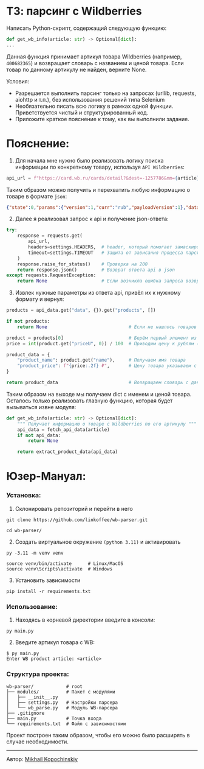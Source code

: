 # ТЗ: парсинг с Wildberries
Написать Python-скрипт, содержащий следующую функцию:

```py
def get_wb_info(article: str) -> Optional[dict]:
...
```

Данная функция принимает артикул товара Wildberries (например, `400682365`) и возвращает словарь с названием и ценой товара.
Если товар по данному артикулу не найден, верните None.

Условия:
- Разрешается выполнить парсинг только на запросах (urllib, requests, aiohttp и т.п.), без использования решений типа Selenium
- Необязательно писать всю логику в рамках одной функции. Приветствуется чистый и структурированный код.
- Приложите краткое пояснение к тому, как вы выполнили задание.

# Пояснение:
1. Для начала мне нужно было реализовать логику поиска информации по конкретному товару, используя `API Wildberries`:
```py
api_url = f"https://card.wb.ru/cards/detail?&dest=-1257786&nm={article}"  # Где article - уникальный ID товара
```
Таким образом можно получить и перехватить любую информацию о товаре в формате `json`:
```json
{"state":0,"params":{"version":1,"curr":"rub","payloadVersion":1},"data":{"products":[{"id":216157923,"root":218540346,"kindId":0,"brand":"ARTVILS","brandId":508542,"siteBrandId":0,"colors":[{"name":"белый","id":16777215},{"name":"красный","id":16711680},{"name":"розовый","id":16761035},{"name":"зеленый","id":32768},{"name":"голубой","id":11393254}],"subjectId":4152,"subjectParentId":1284,"name":"Эпоксидная смола набор для творчества с УФ-лампой","entity":"","matchId":170694482,"supplier":"ARTVILS - вдохновение для семейного творчества","supplierId":143823,"supplierRating":4.9,"supplierFlags":16,"priceU":182400,"salePriceU":87500,"logisticsCost":2000,"sale":0,"returnCost":0,"diffPrice":false,"saleConditions":134217728,"pics":13,"rating":5,"reviewRating":4.9,"nmReviewRating":4.9,"feedbacks":16415,"nmFeedbacks":16415,"panelPromoId":1001365,"promoTextCard":"РАСПРОДАЖА","promoTextCat":"РАСПРОДАЖА","volume":20,"viewFlags":1056792,"promotions":[63484,155232,188238,188695,190352,190353,1001365],"sizes":[{"name":"","origName":"0","rank":0,"optionId":344624137,"returnCost":0,"stocks":[{"wh":507,"dtype":4,"dist":106,"qty":84,"priority":92959,"time1":3,"time2":26},{"wh":321932,"dtype":4,"dist":77,"qty":1,"priority":82759,"time1":4,"time2":31},{"wh":117986,"dtype":4,"dist":996,"qty":1960,"priority":66889,"time1":3,"time2":35},{"wh":120762,"dtype":4,"dist":101,"qty":3610,"priority":89859,"time1":6,"time2":26},{"wh":208277,"dtype":4,"dist":1512,"qty":14,"priority":53599,"time1":4,"time2":49},{"wh":206348,"dtype":4,"dist":209,"qty":359,"priority":89859,"time1":5,"time2":27},{"wh":117501,"dtype":4,"dist":106,"qty":782,"priority":92959,"time1":1,"time2":26},{"wh":130744,"dtype":4,"dist":1421,"qty":94,"priority":53599,"time1":3,"time2":53}],"time1":1,"time2":26,"wh":117501,"dtype":4,"dist":106,"sign":"AAAAAAAAAAAAAAAAAAAAAAAAAAA=","payload":"y4MtaONO4gwJjIoUGedtEV+V0W1e+q8mkrkrrRddD6UwZ5TVJ5AA"}],"totalQuantity":6904,"time1":1,"time2":26,"wh":117501,"dtype":4,"dist":106}]}}
```
2. Далее я реализовал запрос к api и получение json-ответа:
```py
try:
    response = requests.get(
        api_url,
        headers=settings.HEADERS,  # header, который помогает замаскировать запрос под браузерный, будто бы он выполнен пользователем
        timeout=settings.TIMEOUT   # Защита от зависания процесса парсинга (максимальное время ожидания ответа от сервера в секундах)
    )
    response.raise_for_status()    # Проверка на 200
    return response.json()         # Возврат ответа api в json
except requests.RequestException:
    return None                    # Если возникла ошибка запроса возвращаем None
```
3. Извлек нужные параметры из ответа api, привёл их к нужному формату и вернул:
```py
products = api_data.get("data", {}).get("products", [])

if not products:
    return None                              # Если не нашлось товаров возвращаем None

product = products[0]                        # Берём первый элемент из списка (наш товар)
price = int(product.get("priceU", 0)) / 100  # Приводим цену к рублям (в ответе сервера цена указывается в копейках)

product_data = {
    "product_name": product.get("name"),     # Получаем имя товара
    "product_price": f"{price:.2f} ₽",       # Цену товара указываем с точностью до 2 знаков
}

return product_data                          # Возвращаем словарь с данными о товаре
```
Таким образом на выходе мы получаем dict с именем и ценой товара.
Осталось только реализовать главную функцию, которая будет вызываться извне модуля:
```py
def get_wb_info(article: str) -> Optional[dict]:
    """ Получает информацию о товаре с Wildberries по его артикулу """
    api_data = fetch_api_data(article)
    if not api_data:
        return None

    return extract_product_data(api_data)
```

# Юзер-Мануал:
### Установка:
1. Склонировать репозиторий и перейти в него
```console
git clone https://github.com/linkoffee/wb-parser.git
```
```console
cd wb-parser/
```
2. Создать виртуальное окружение `(python 3.11)` и активировать
```console
py -3.11 -m venv venv
```
```console
source venv/bin/activate      # Linux/MacOS
source venv\Scripts\activate  # Windows
```
3. Установить зависимости
```console
pip install -r requirements.txt
```
### Использование:
1. Находясь в корневой директории введите в консоли:
```console
py main.py
```
2. Введите артикул товара с WB:
```console
$ py main.py 
Enter WB product article: <article>
```
### Структура проекта:
```
wb-parser/            # root
├── modules/          # Пакет с модулями
│   ├── __init__.py   
│   ├── settings.py   # Настройки парсера
│   └── wb_parse.py   # Модуль WB-парсера
├── .gitignore
├── main.py           # Точка входа
└── requirements.txt  # Файл с зависимостями
```
Проект построен таким образом, чтобы его можно было расширять в случае необходимости.

---

Автор: [Mikhail Kopochinskiy](https://github.com/linkoffee)
